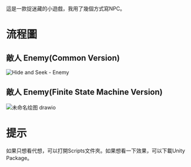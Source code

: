 這是一款捉迷藏的小遊戲，我用了幾個方式寫NPC。
# 流程圖
## 敵人 Enemy(Common Version)
![Hide and Seek - Enemy](https://github.com/Adol2freeman/unity-hide-and-seek/assets/103558923/d5abc7a8-8c0e-4004-ad1f-0896e78c51e6)
## 敵人 Enemy(Finite State Machine Version)
![未命名绘图 drawio](https://github.com/Adol2freeman/unity-hide-and-seek/assets/103558923/6e97b0e2-38a2-4147-a3af-cb9fdce14ed3)

# 提示
如果只想看代想，可以打開Scripts文件夾。如果想看一下效果，可以下載Unity Package。
